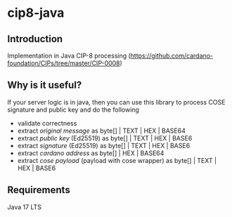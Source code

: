 # cip8-java

## Introduction
Implementation in Java CIP-8 processing (https://github.com/cardano-foundation/CIPs/tree/master/CIP-0008)

## Why is it useful?
If your server logic is in java, then you can use this library to process COSE signature and public key and do the following
- validate correctness
- extract *original message* as byte[] | TEXT | HEX | BASE64
- extract *public key* (Ed25519) as byte[] | TEXT | HEX | BASE6
- extract *signature* (Ed25519) as byte[] | TEXT | HEX | BASE6
- extract *cardano address* as byte[] | HEX | BASE64
- extract *cose payload* (payload with cose wrapper) as byte[] | TEXT | HEX | BASE6

## Requirements
Java 17 LTS
